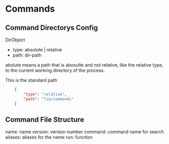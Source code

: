 # Commands

## Command Directorys Config

DirObject
- type: absolute | relative
- path: dir-path

abolute means a path that is abosulte and not relative, like the relative type, to the current working directory of the process.

This is the standard path
```json
    {
        "type": "relative",
        "path": "lib/commands"
    }
```

## Command File Structure

name: name
version: version number
command: command name for search
aliases: aliases for the name
run: function